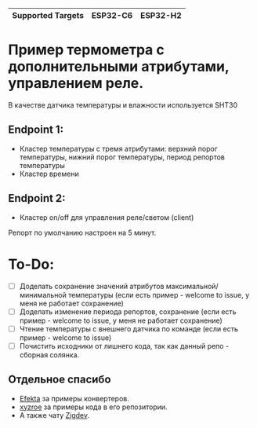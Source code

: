 | Supported Targets | ESP32-C6 | ESP32-H2 |
| ----------------- | -------- | -------- |

# Пример термометра с дополнительными атрибутами, управлением реле.
В качестве датчика температуры и влажности используется SHT30

## Endpoint 1:
- Кластер температуры с тремя атрибутами: верхний порог температуры, нижний порог температуры, период репортов температуры
- Кластер времени
## Endpoint 2:
- Кластер on/off для управления реле/светом (client)

Репорт по умолчанию настроен на 5 минут.

# To-Do:
- [ ] Доделать сохранение значений атрибутов максимальной/минимальной температуры (если есть пример - welcome to issue, у меня не работает сохранение)
- [ ] Доделать изменение периода репортов, сохранение (если есть пример - welcome to issue, у меня не работает сохранение)
- [ ] Чтение температуры с внешнего датчика по команде (если есть пример - welcome to issue)
- [ ] Почистить исходники от лишнего кода, так как данный репо - сборная солянка.

## Отдельное спасибо
- [Efekta](https://github.com/smartboxchannel) за примеры конвертеров.
- [xyzroe](https://github.com/xyzroe/Q_sensor) за примеры кода в его репозитории.
- А также чату [Zigdev](https://t.me/zigdev).